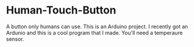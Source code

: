 # Human-Touch-Button
A button only humans can use. This is an Arduino project.
I recently got an Ardunio and this is a cool program that I made.
You'll need a temperaure sensor.
